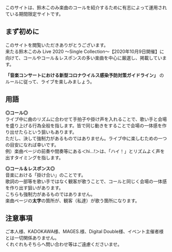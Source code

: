 このサイトは、鈴木このみ楽曲のコールを紹介するために有志によって運用されている期間限定サイトです。  

## まず初めに
このサイトを閲覧いただきありがとうございます。  
来たる鈴木このみ Live 2020 ～Single Collection～【2020年10月9日開催】に向けて、コールやコール＆レスポンスの多い楽曲を中心に厳選し、掲載しています。  

**「音楽コンサートにおける新型コロナウイルス感染予防対策ガイドライン」** のルールに従って、ライブを楽しみましょう。

## 用語

**◎コール◎**  
ライブ中に曲のリズムに合わせて手拍子や掛け声を入れることで、歌い手と会場を盛り上げる行為全般を指します。皆で同じ動きをすることで会場の一体感を作り出せたらという狙いもあります。  
ただし、決して強制力があるものではありません。ライブ中に楽しむための一つの目安になれば幸いです。  
例）楽曲ページの前奏や間奏等にある＜hi...!＞は、「ハイ！」とリズムよく声を出すタイミングを指します。

**◎コール＆レスポンス◎**    
音楽における「掛け合い」のことです。  
歌詞の一部等を歌い手ではなく観客が歌うことで、コールと同じく会場の一体感を作り出す狙いがあります。  
こちらも強制力があるものではありません。  
楽曲ページの**太字**の箇所が、観客（私達）が歌う箇所になります。

## 注意事項
ご本人様、KADOKAWA様、MAGES.様、Digital Double様、イベント主催者様とは一切関係ありません。  
くれぐれもそちらへ問い合わせ等はご遠慮くださいませ。
